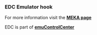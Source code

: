 ### EDC Emulator hook

For more information visit the [**MEKA page**](https://github.com/PhoenixInteractiveNL/edc-masterhook/wiki/Emulator-meka#menu)

EDC is part of [**emuControlCenter**](https://github.com/PhoenixInteractiveNL/emuControlCenter/wiki)
